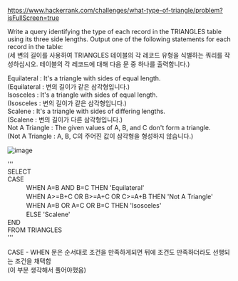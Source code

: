 https://www.hackerrank.com/challenges/what-type-of-triangle/problem?isFullScreen=true  

Write a query identifying the type of each record in the TRIANGLES table using its three side lengths. Output one of the following statements for each record in the table:  
(세 변의 길이를 사용하여 TRIANGLES 테이블의 각 레코드 유형을 식별하는 쿼리를 작성하십시오. 테이블의 각 레코드에 대해 다음 문 중 하나를 출력합니다.)  

Equilateral : It's a triangle with  sides of equal length.  
(Equilateral : 변의 길이가 같은 삼각형입니다.)  
Isosceles : It's a triangle with  sides of equal length.  
(Isosceles : 변의 길이가 같은 삼각형입니다.)  
Scalene : It's a triangle with  sides of differing lengths.  
(Scalene : 변의 길이가 다른 삼각형입니다.)  
Not A Triangle : The given values of A, B, and C don't form a triangle.  
(Not A Triangle : A, B, C의 주어진 값이 삼각형을 형성하지 않습니다.)  

![image](https://github.com/Jihoon0309/SQL/assets/130656475/7f6071e2-3c2b-4aa9-926b-87061d5b0554)  


'''  
SELECT  
CASE  
　　　WHEN A=B AND B=C THEN 'Equilateral'  
　　　WHEN A>=B+C OR B>=A+C OR C>=A+B THEN 'Not A Triangle'  
　　　WHEN A=B OR A=C OR B=C THEN 'Isosceles'  
　　　ELSE 'Scalene'  
END  
FROM TRIANGLES  
'''

  
  
CASE - WHEN 문은 순서대로 조건을 만족하게되면 뒤에 조건도 만족하더라도 선행되는 조건을 채택함  
(이 부분 생각해서 풀어야했음)
